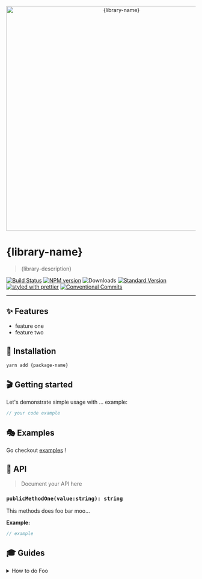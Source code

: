 <p align="center">
  <img src="https://user-images.githubusercontent.com/1223799/50992071-73562500-1516-11e9-99fa-9f73b0f0eee2.png" width="597" alt="{library-name}">
</p>

# {library-name}

> {library-description}

[![Build Status](https://travis-ci.org/{github-name}/{library-name}.svg?branch=master)](https://travis-ci.org/{github-name}/{library-name})
[![NPM version](https://img.shields.io/npm/v/{package-name}.svg)](https://www.npmjs.com/package/{package-name})
![Downloads](https://img.shields.io/npm/dm/{package-name}.svg)
[![Standard Version](https://img.shields.io/badge/release-standard%20version-brightgreen.svg)](https://github.com/conventional-changelog/standard-version)
[![styled with prettier](https://img.shields.io/badge/styled_with-prettier-ff69b4.svg)](https://github.com/prettier/prettier)
[![Conventional Commits](https://img.shields.io/badge/Conventional%20Commits-1.0.0-yellow.svg)](https://conventionalcommits.org)

---

## ✨ Features

- feature one
- feature two

## 🔧 Installation

```sh
yarn add {package-name}
```

## 🎬 Getting started

Let's demonstrate simple usage with ... example:

```ts
// your code example
```

## 🎭 Examples

Go checkout [examples](./examples) !

## 📜 API

> Document your API here

### `publicMethodOne(value:string): string`

This methods does foo bar moo...

**Example:**

```ts
// example
```

## 🎓 Guides

<details>
<summary>How to do Foo</summary>

Today we're gonna build Foo....
</detail>

### 🕵️‍♀️ Troubleshooting

## 🥂 License

[MIT](./LICENSE.md) as always
